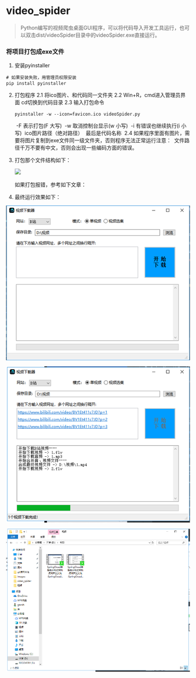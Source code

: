 # video_spider
> Python编写的视频爬虫桌面GUI程序，可以将代码导入开发工具运行，也可以双击dist/videoSpider目录中的videoSpider.exe直接运行。

### 将项目打包成exe文件
1. 安装pyinstaller

```shell script
# 如果安装失败，用管理员权限安装
pip install pyinstaller 
```

2. 打包程序
       2.1 将ico图片、和代码同一文件夹
       2.2 Win+R，cmd进入管理员界面 cd切换到代码目录
   	2.3 输入打包命令

   ```shell
   pyinstaller -w --icon=favicon.ico videoSpider.py
   ```

   ​        -F 表示打包(F 大写)
   ​        -w 取消控制台显示(w 小写)
   ​        -i 有错误也继续执行(i 小写)
   ​        ico图片路径（绝对路径）
   ​        最后是代码名称
   ​    2.4 如果程序里面有图片，需要将图片复制到exe文件同一级文件夹，否则程序无法正常运行
   ​    注意：
   ​    	文件路径千万不要有中文，否则会出现一些编码方面的错误。

3. 打包那个文件结构如下：

   ![](D:\Python\Projects\video_spider\images\3.png)

   如果打包报错，参考如下文章：

   [Pyinstaller将python代码打包成exe | Pyinstaller错误合计]: https://blog.csdn.net/summer_dew/article/details/86535311

4. 最终运行效果如下：

![image-20210127002504378](images/1.png)

![image-20210127003138500](images/2.png)

<img src="images/0.png" style="zoom:75%;" />